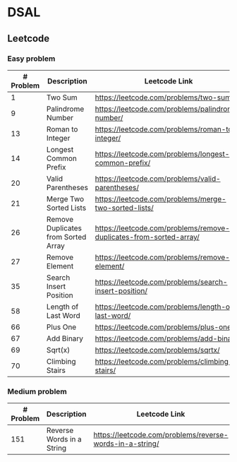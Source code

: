 # DSAL
## Leetcode
### Easy problem
| # Problem | Description                         | Leetcode Link                                                      |
|-----------|-------------------------------------|--------------------------------------------------------------------|
| 1         | Two Sum                             | https://leetcode.com/problems/two-sum/                             |
| 9         | Palindrome Number                   | https://leetcode.com/problems/palindrome-number/                   |
| 13        | Roman to Integer                    | https://leetcode.com/problems/roman-to-integer/                    |
| 14        | Longest Common Prefix               | https://leetcode.com/problems/longest-common-prefix/               |
| 20        | Valid Parentheses                   | https://leetcode.com/problems/valid-parentheses/                   |
| 21        | Merge Two Sorted Lists              | https://leetcode.com/problems/merge-two-sorted-lists/              |
| 26        | Remove Duplicates from Sorted Array | https://leetcode.com/problems/remove-duplicates-from-sorted-array/ |
| 27        | Remove Element                      | https://leetcode.com/problems/remove-element/                      |
| 35        | Search Insert Position              | https://leetcode.com/problems/search-insert-position/              |
| 58        | Length of Last Word                 | https://leetcode.com/problems/length-of-last-word/                 |
| 66        | Plus One                            | https://leetcode.com/problems/plus-one/                            |
| 67        | Add Binary                          | https://leetcode.com/problems/add-binary/                          |
| 69        | Sqrt(x)                             | https://leetcode.com/problems/sqrtx/                               |
| 70        | Climbing Stairs                     | https://leetcode.com/problems/climbing-stairs/                     |

### Medium problem
| # Problem | Description                         | Leetcode Link                                                      |
|-----------|-------------------------------------|--------------------------------------------------------------------|
| 151       | Reverse Words in a String           | https://leetcode.com/problems/reverse-words-in-a-string/           |
